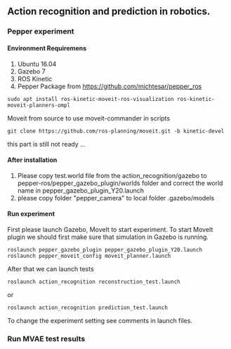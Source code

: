 ## Action recognition and prediction in robotics. 
### Pepper experiment
#### Environment Requiremens
1. Ubuntu 16.04
2. Gazebo 7
3. ROS Kinetic
4. Pepper Package from https://github.com/michtesar/pepper_ros
```
sudo apt install ros-kinetic-moveit-ros-visualization ros-kinetic-moveit-planners-ompl 
```
Moveit from source to use moveit-commander in scripts
```
git clone https://github.com/ros-planning/moveit.git -b kinetic-devel
```
this part is still not ready ...

#### After installation

1. Please copy test.world file from the action_recognition/gazebo
to pepper-ros/pepper_gazebo_plugin/worlds folder and correct the world name in
pepper_gazebo_plugin_Y20.launch
2. please copy folder "pepper_camera" to local folder .gazebo/models

#### Run experiment

First please launch Gazebo, MoveIt to start experiment.
To start MoveIt plugin we should first make sure that simulation in Gazebo is running.

```
roslaunch pepper_gazebo_plugin pepper_gazebo_plugin_Y20.launch
roslaunch pepper_moveit_config moveit_planner.launch
```
After that we can launch tests
```
roslaunch action_recognition reconstruction_test.launch
```
or 
```
roslaunch action_recognition prediction_test.launch
```
To change the experiment setting see comments in launch files.

### Run MVAE test results
